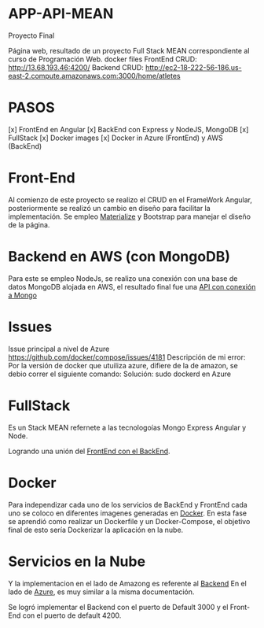 

# APP-API-MEAN
Proyecto Final

Página web, resultado de un proyecto Full Stack MEAN correspondiente al curso de Programación Web.
docker files
FrontEnd CRUD: http://13.68.193.46:4200/
Backend CRUD: http://ec2-18-222-56-186.us-east-2.compute.amazonaws.com:3000/home/atletes
# PASOS
[x] FrontEnd en Angular
[x] BackEnd con Express y NodeJS, MongoDB
[x] FullStack
[x] Docker images
[x] Docker in Azure (FrontEnd) y AWS (BackEnd)

# Front-End 
Al comienzo de este proyecto se realizo el CRUD en el FrameWork Angular, posteriormente se realizó un cambio en diseño para facilitar la implementación. Se empleo [Materialize](https://materializecss.com/getting-started.html) y Bootstrap para manejar el diseño de la página.

# Backend  en AWS (con MongoDB)
Para este se empleo NodeJs, se realizo una conexión con una base de datos MongoDB alojada en AWS, el resultado final fue una [API con conexión a Mongo](https://github.com/jemurillolx/Backend)
# Issues
Issue principal a nivel de Azure https://github.com/docker/compose/issues/4181
Descripción de mi error: Por la versión de docker que utuiliza azure, difiere de la de amazon, se debio correr el siguiente comando:
Solución: sudo dockerd en Azure

# FullStack
Es un Stack MEAN refernete a las tecnologoías Mongo Express Angular y Node.

Logrando una unión del [FrontEnd con el BackEnd](https://github.com/jemurillolx/Backend).

# Docker
Para independizar cada uno de los servicios de BackEnd y FrontEnd cada uno se coloco en diferentes imagenes generadas en [Docker](https://github.com/jemurillolx/dockerlab). En esta fase se aprendió como realizar un Dockerfile y un Docker-Compose, el objetivo final de esto sería Dockerizar la aplicación en la nube.

# Servicios en la Nube
Y la implementacion en el lado de Amazong es referente al [Backend](https://node.university/blog/10067/aws-ecs-containers)
En el lado de [Azure](https://stackify.com/azure-container-instances/), es muy similar a la misma documentación.

Se logró implementar el Backend con el puerto de Default 3000 y el Front-End con el puerto de default 4200.
